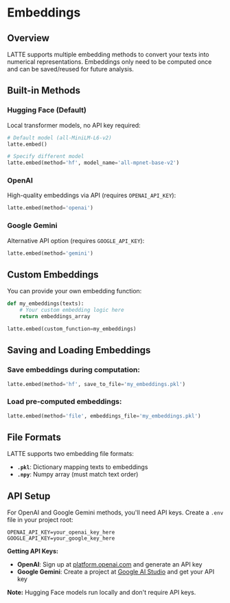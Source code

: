 # Embeddings

## Overview

LATTE supports multiple embedding methods to convert your texts into numerical representations. Embeddings only need to be computed once and can be saved/reused for future analysis.

## Built-in Methods

### Hugging Face (Default)
Local transformer models, no API key required:
```python
# Default model (all-MiniLM-L6-v2)
latte.embed()

# Specify different model
latte.embed(method='hf', model_name='all-mpnet-base-v2')
```

### OpenAI
High-quality embeddings via API (requires `OPENAI_API_KEY`):
```python
latte.embed(method='openai')
```

### Google Gemini
Alternative API option (requires `GOOGLE_API_KEY`):
```python
latte.embed(method='gemini')
```

## Custom Embeddings

You can provide your own embedding function:
```python
def my_embeddings(texts):
    # Your custom embedding logic here
    return embeddings_array

latte.embed(custom_function=my_embeddings)
```

## Saving and Loading Embeddings

### Save embeddings during computation:
```python
latte.embed(method='hf', save_to_file='my_embeddings.pkl')
```

### Load pre-computed embeddings:
```python
latte.embed(method='file', embeddings_file='my_embeddings.pkl')
```

## File Formats

LATTE supports two embedding file formats:
- **`.pkl`**: Dictionary mapping texts to embeddings
- **`.npy`**: Numpy array (must match text order)

## API Setup

For OpenAI and Google Gemini methods, you'll need API keys. Create a `.env` file in your project root:

```
OPENAI_API_KEY=your_openai_key_here
GOOGLE_API_KEY=your_google_key_here
```

**Getting API Keys:**
- **OpenAI**: Sign up at [platform.openai.com](https://platform.openai.com) and generate an API key
- **Google Gemini**: Create a project at [Google AI Studio](https://aistudio.google.com) and get your API key

**Note:** Hugging Face models run locally and don't require API keys. 